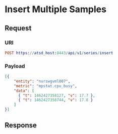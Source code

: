 # Insert Multiple Samples
## Request
### URI
```elm
POST https://atsd_host:8443/api/v1/series/insert
```
### Payload
```json
[{
    "entity": "nurswgvml007",
    "metric": "mpstat.cpu_busy",
    "data": [
      { "t": 1462427358127, "v": 17.7 },
      { "t": 1462427358744, "v": 17.8 }
    ]
}]
```

## Response
```
```

